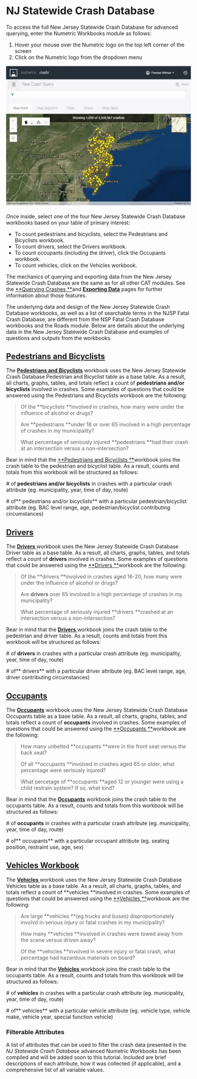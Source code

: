 # NJ Statewide Crash Database

To access the full New Jersey Statewide Crash Database for advanced querying, enter the Numetric Workbooks module as follows:

1. Hover your mouse over the Numetric logo on the top left corner of the screen
2. Click on the Numetric logo from the dropdown menu

![](/assets/workbooks.gif)

Once inside, select one of the four New Jersey Statewide Crash Database workbooks based on your table of primary interest:

* To count pedestrians and bicyclists, select the Pedestrians and Bicyclists workbook.
* To count drivers, select the Drivers workbook. 
* To count occupants \(including the driver\), click the Occupants workbook. 
* To count vehicles, click on the Vehicles workbook. 

The mechanics of querying and exporting data from the New Jersey Statewide Crash Database are the same as for all other CAT modules. See the [**Querying Crashes **](/chapter1/filtering-crashes.md)and [**Exporting Data**](/chapter1/exporting-data.md) pages for further information about those features.

The underlying data and design of the New Jersey Statewide Crash Database workbooks, as well as a list of searchable terms in the NJSP Fatal Crash Database, are different from the NSP Fatal Crash Database workbooks and the Roads module. Below are details about the underlying data in the New Jersey Statewide Crash Database and examples of questions and outputs from the workbooks.

## [Pedestrians and Bicyclists](https://cloud.numetric.com/workbooks#/report2/fd57b9e7-3b55-42bc-98b3-2a3547c9f55f)

The [**Pedestrians and Bicyclists**](https://cloud.numetric.com/workbooks#/report2/fd57b9e7-3b55-42bc-98b3-2a3547c9f55f) workbook uses the New Jersey Statewide Crash Database Pedestrian and Bicyclist table as a base table. As a result, all charts, graphs, tables, and totals reflect a count of **pedestrians and/or bicyclists** involved in crashes. Some examples of questions that could be answered using the Pedestrians and Bicyclists workbook are the following:

> Of the **bicyclists **involved in crashes, how many were under the influence of alcohol or drugs?
>
> Are **pedestrians **under 18 or over 65 involved in a high percentage of crashes in my municipality?
>
> What percentage of seriously injured **pedestrians **had their crash at an intersection versus a non-intersection?

Bear in mind that the [**Pedestrians and Bicyclists **](https://cloud.numetric.com/workbooks#/report2/fd57b9e7-3b55-42bc-98b3-2a3547c9f55f)workbook joins the crash table to the pedestrian and bicyclist table. As a result, counts and totals from this workbook will be structured as follows:

\# of **pedestrians and/or bicyclists** in crashes with a particular crash attribute \(eg. municipality, year, time of day, route\)

\# of** pedestrians and/or bicyclists** with a particular pedestrian/bicyclist attribute \(eg. BAC level range, age, pedestrian/bicyclist contributing circumstances\)

## [Drivers](https://cloud.numetric.com/workbooks#/report2/0c8fa685-88d0-48d1-8355-36653e2bf64d)

The [**Drivers** ](https://cloud.numetric.com/workbooks#/report2/0c8fa685-88d0-48d1-8355-36653e2bf64d)workbook uses the New Jersey Statewide Crash Database Driver table as a base table. As a result, all charts, graphs, tables, and totals reflect a count of **drivers** involved in crashes. Some examples of questions that could be answered using the [**Drivers **](https://cloud.numetric.com/workbooks#/report2/0c8fa685-88d0-48d1-8355-36653e2bf64d)workbook are the following:

> Of the **drivers **involved in crashes aged 16-20, how many were under the influence of alcohol or drugs?
>
> Are **drivers** over 65 involved in a high percentage of crashes in my municipality?
>
> What percentage of seriously injured **drivers **crashed at an intersection versus a non-intersection?

Bear in mind that the [**Drivers** ](https://cloud.numetric.com/workbooks#/report2/0c8fa685-88d0-48d1-8355-36653e2bf64d)workbook joins the crash table to the pedestrian and driver table. As a result, counts and totals from this workbook will be structured as follows:

\# of **drivers** in crashes with a particular crash attribute \(eg. municipality, year, time of day, route\)

\# of** drivers** with a particular driver attribute \(eg. BAC level range, age, driver contributing circumstances\)

## [Occupants](https://cloud.numetric.com/workbooks#/report2/858d5c38-9959-4bc5-bdcd-905f342f85dd)

The [**Occupants**](https://cloud.numetric.com/workbooks#/report2/858d5c38-9959-4bc5-bdcd-905f342f85dd) workbook uses the New Jersey Statewide Crash Database Occupants table as a base table. As a result, all charts, graphs, tables, and totals reflect a count of **occupants** involved in crashes. Some examples of questions that could be answered using the [**Occupants **](https://cloud.numetric.com/workbooks#/report2/858d5c38-9959-4bc5-bdcd-905f342f85dd)workbook are the following:

> How many unbelted **occupants **were in the front seat versus the back seat?
>
> Of all **occupants **involved in crashes aged 65 or older, what percentage were seriously injured?
>
> What percetage of **occupants **aged 12 or younger were using a child restrain system? If so, what kind?

Bear in mind that the [**Occupants**](https://cloud.numetric.com/workbooks#/report2/858d5c38-9959-4bc5-bdcd-905f342f85dd) workbook joins the crash table to the occupants table. As a result, counts and totals from this workbook will be structured as follows:

\# of **occupants** in crashes with a particular crash attribute \(eg. municipality, year, time of day, route\)

\# of** occupants** with a particular occupant attribute \(eg. seating position, restraint use, age, sex\)

## [Vehicles Workbook](https://cloud.numetric.com/workbooks#/report2/66b8b15e-f226-42ff-bcbc-550ab1b661db)

The [**Vehicles** ](https://cloud.numetric.com/workbooks#/report2/66b8b15e-f226-42ff-bcbc-550ab1b661db)workbook uses the New Jersey Statewide Crash Database Vehicles table as a base table. As a result, all charts, graphs, tables, and totals reflect a count of **vehicles **involved in crashes. Some examples of questions that could be answered using the [**Vehicles **](https://cloud.numetric.com/workbooks#/report2/66b8b15e-f226-42ff-bcbc-550ab1b661db)workbook are the following:

> Are large **vehicles **\(eg trucks and buses\) disproportionately involvd in serious injury or fatal crashes in my municipality?
>
> How many **vehicles **involved in crashes were towed away from the scene versus driven away?
>
> Of the **vehicles **involved in severe injury or fatal crash, what percentage had hazardous materials on board?

Bear in mind that the [**Vehicles** ](https://cloud.numetric.com/workbooks#/report2/66b8b15e-f226-42ff-bcbc-550ab1b661db)workbook joins the crash table to the occupants table. As a result, counts and totals from this workbook will be structured as follows:

\# of **vehicles** in crashes with a particular crash attribute \(eg. municipality, year, time of day, route\)

\# of** vehicles** with a particular vehicle attribute \(eg. vehicle type, vehicle make, vehicle year, special function vehicle\)

### Filterable Attributes

A list of attributes that can be used to filter the crash data presented in the _NJ Statewide Crash Database_ advanced Numetric Workbooks has been compiled and will be added soon to this tutorial. Included are brief descriptions of each attribute, how it was collected \(if applicable\), and a comprehensive list of all variable values.

